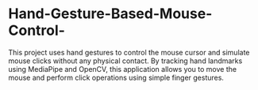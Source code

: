 # Hand-Gesture-Based-Mouse-Control-
This project uses hand gestures to control the mouse cursor and simulate mouse clicks without any physical contact. By tracking hand landmarks using MediaPipe and OpenCV, this application allows you to move the mouse and perform click operations using simple finger gestures.
